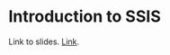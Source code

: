 # Introduction to SSIS

Link to slides. [Link](https://docs.google.com/presentation/d/1t66bRgulGos-MxfPz_wCwTByJhiag0oz03DRSbj-bxE/edit?usp=sharing).
